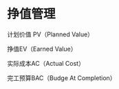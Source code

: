 # 挣值管理

计划价值 PV（Planned Value）

挣值EV（Earned Value）

实际成本AC（Actual Cost）

完工预算BAC（Budge At Completion）